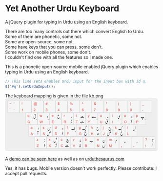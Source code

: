 # Yet Another Urdu Keyboard
A jQuery plugin for typing in Urdu using an English keyboard. 

There are too many controls out there which convert English to Urdu.<br/>
Some of them are phonetic, some not.<br/>
Some are open-source, some not.<br/>
Some have keys that you can press, some don't.<br/>
Some work on mobile phones, some don't.<br/>
I couldn't find one with all the features so I made one.<br/>

This is a phonetic open-source mobile enabled jQuery plugin which enables typing in Urdu using an English keyboard.<br/>

```javascript
// This line sets enables Urdu input for the input box with id q.
$('#q').setUrduInput();
```

The keyboard mapping is given in the file kb.png <br/>
<img style="width:500px" src ="kb.png"/>

A [demo can be seen here](http://awaisathar.github.io) as well as on [urduthesaurus.com](http://urduthesaurus.com)

Yes, it has bugs. Mobile version doesn't work perfectly. Please contribute: I accept pull requests.




